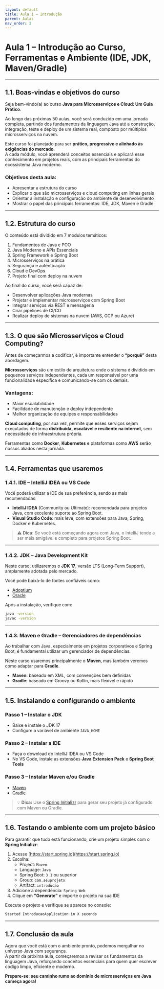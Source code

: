 ```yaml
---
layout: default
title: Aula 1 – Introdução
parent: Aulas
nav_order: 2
---
```


# Aula 1 – Introdução ao Curso, Ferramentas e Ambiente (IDE, JDK, Maven/Gradle)

---

## 1.1. Boas-vindas e objetivos do curso

Seja bem-vindo(a) ao curso **Java para Microsserviços e Cloud: Um Guia Prático**.
 
Ao longo das próximas 50 aulas, você será conduzido em uma jornada completa, partindo dos fundamentos da linguagem Java até a construção, integração, teste e deploy de um sistema real, composto por múltiplos microsserviços na nuvem.

Este curso foi planejado para ser **prático, progressivo e alinhado às exigências do mercado**.  
A cada módulo, você aprenderá conceitos essenciais e aplicará esse conhecimento em projetos reais, com as principais ferramentas do ecossistema Java moderno.

### Objetivos desta aula:
- Apresentar a estrutura do curso  
- Explicar o que são microsserviços e cloud computing em linhas gerais  
- Orientar a instalação e configuração do ambiente de desenvolvimento  
- Mostrar o papel das principais ferramentas: IDE, JDK, Maven e Gradle  

---

## 1.2. Estrutura do curso

O conteúdo está dividido em 7 módulos temáticos:

1. Fundamentos de Java e POO  
2. Java Moderno e APIs Essenciais  
3. Spring Framework e Spring Boot  
4. Microsserviços na prática  
5. Segurança e autenticação  
6. Cloud e DevOps  
7. Projeto final com deploy na nuvem  

Ao final do curso, você será capaz de:

- Desenvolver aplicações Java modernas  
- Projetar e implementar microsserviços com Spring Boot  
- Integrar serviços via REST e mensageria  
- Criar pipelines de CI/CD  
- Realizar deploy de sistemas na nuvem (AWS, GCP ou Azure)  

---

## 1.3. O que são Microsserviços e Cloud Computing?

Antes de começarmos a codificar, é importante entender o **“porquê”** desta abordagem.

**Microsserviços** são um estilo de arquitetura onde o sistema é dividido em pequenos serviços independentes, cada um responsável por uma funcionalidade específica e comunicando-se com os demais.

### Vantagens:
- Maior escalabilidade  
- Facilidade de manutenção e deploy independente  
- Melhor organização de equipes e responsabilidades  

**Cloud computing**, por sua vez, permite que esses serviços sejam executados de forma **distribuída, escalável e resiliente na internet**, sem necessidade de infraestrutura própria.

Ferramentas como **Docker**, **Kubernetes** e plataformas como **AWS** serão nossos aliados nesta jornada.

---

## 1.4. Ferramentas que usaremos

### 1.4.1. IDE – IntelliJ IDEA ou VS Code

Você poderá utilizar a IDE de sua preferência, sendo as mais recomendadas:

- **IntelliJ IDEA** (Community ou Ultimate): recomendada para projetos Java, com excelente suporte ao Spring Boot.  
- **Visual Studio Code**: mais leve, com extensões para Java, Spring, Docker e Kubernetes.

> ⚠️ **Dica:** Se você está começando agora com Java, o IntelliJ tende a ser mais amigável e completo para projetos Spring Boot.

---

### 1.4.2. JDK – Java Development Kit

Neste curso, utilizaremos o **JDK 17**, versão LTS (Long-Term Support), amplamente adotada pelo mercado.

Você pode baixá-lo de fontes confiáveis como:
- [Adoptium](https://adoptium.net/)
- [Oracle](https://www.oracle.com/java/technologies/javase-downloads.html)

Após a instalação, verifique com:

```bash
java -version
javac -version
```

---

### 1.4.3. Maven e Gradle – Gerenciadores de dependências

Ao trabalhar com Java, especialmente em projetos corporativos e Spring Boot, é fundamental utilizar um gerenciador de dependências.

Neste curso usaremos principalmente o **Maven**, mas também veremos como adaptar para **Gradle**.

- **Maven**: baseado em XML, com convenções bem definidas  
- **Gradle**: baseado em Groovy ou Kotlin, mais flexível e rápido  

---

## 1.5. Instalando e configurando o ambiente

### Passo 1 – Instalar o JDK
- Baixe e instale o JDK 17  
- Configure a variável de ambiente `JAVA_HOME`  

### Passo 2 – Instalar a IDE
- Faça o download do IntelliJ IDEA ou VS Code  
- No VS Code, instale as extensões **Java Extension Pack** e **Spring Boot Tools**

### Passo 3 – Instalar Maven e/ou Gradle
- [Maven](https://maven.apache.org/download.cgi)  
- [Gradle](https://gradle.org/install/)

> 💡 **Dica:** Use o [Spring Initializr](https://start.spring.io) para gerar seu projeto já configurado com Maven ou Gradle.

---

## 1.6. Testando o ambiente com um projeto básico

Para garantir que tudo está funcionando, crie um projeto simples com o **Spring Initializr**:

1. Acesse [https://start.spring.io](https://start.spring.io)  
2. Escolha:
   - Project: `Maven`  
   - Language: `Java`  
   - Spring Boot: `3.1` ou superior  
   - Group: `com.seuprojeto`  
   - Artifact: `introducao`  
3. Adicione a dependência: `Spring Web`  
4. Clique em **"Generate"** e importe o projeto na sua IDE  

Execute o projeto e verifique se aparece no console:

```bash
Started IntroducaoApplication in X seconds
```

---

## 1.7. Conclusão da aula

Agora que você está com o ambiente pronto, podemos mergulhar no universo Java com segurança.  
A partir da próxima aula, começaremos a revisar os fundamentos da linguagem Java, reforçando conceitos essenciais para quem quer escrever código limpo, eficiente e moderno.

**Prepare-se: seu caminho rumo ao domínio de microsserviços em Java começa agora!**

